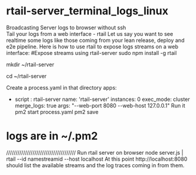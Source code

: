 # rtail-server_terminal_logs_linux
Broadcasting Server logs to browser  without ssh  
Tail your logs from a web interface - rtail
Let us say you want to see realtime some logs like those coming from your lean release, deploy and e2e pipeline. Here is how to use rtail to expose logs streams on a web interface:
#Expose streams using rtail-server
sudo npm install -g rtail

mkdir ~/rtail-server

cd ~/rtail-server

Create a process.yaml in that directory
apps:
  - script : rtail-server
    name: 'rtail-server'
    instances: 0
    exec_mode: cluster
    merge_logs: true
    args: "--web-port 8080 --web-host 127.0.0.1"
Run it
pm2 start process.yaml
pm2 save
# logs are in ~/.pm2


/////////////////////////////////////
Run rtail server on browser 
node server.js | rtail --id namestreamid  --host localhost 
At this point http://localhost:8080 should list the available streams and the log traces coming in from them.

